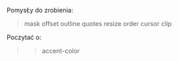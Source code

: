 PomysŁy do zrobienia:

> mask
> offset
> outline
> quotes
> resize
> order
> cursor
> clip

Poczytać o:

> > accent-color
